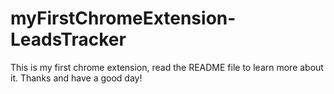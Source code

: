 # myFirstChromeExtension-LeadsTracker
This is my first chrome extension, read the README file to learn more about it. Thanks and have a good day!
